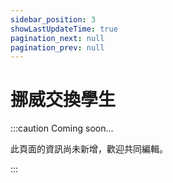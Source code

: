 ```yaml
---
sidebar_position: 3
showLastUpdateTime: true
pagination_next: null
pagination_prev: null
---
```


# 挪威交換學生

:::caution Coming soon...

此頁面的資訊尚未新增，歡迎共同編輯。

:::